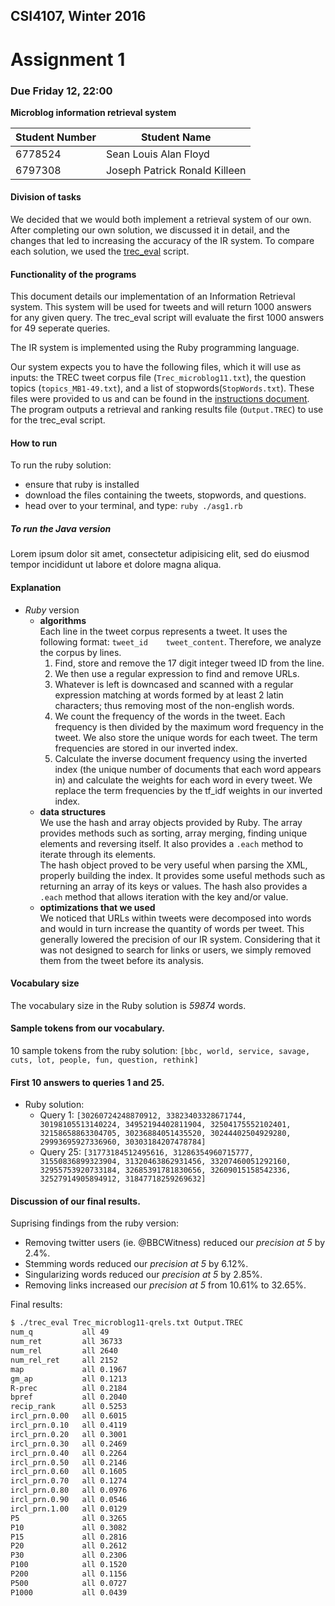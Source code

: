 ## CSI4107, Winter 2016
# Assignment 1
### Due Friday 12, 22:00
**Microblog information retrieval system**

|Student Number|Student Name|
|---|---|
|6778524|Sean Louis Alan Floyd|
|6797308|Joseph Patrick Ronald Killeen|

#### Division of tasks

We decided that we would both implement a retrieval system of our own. After completing our own solution, we discussed it in detail, and the changes that led to increasing the accuracy of the IR system.
To compare each solution, we used the [trec_eval](http://trec.nist.gov/trec_eval/) script.

#### Functionality of the programs
This document details our implementation of an Information Retrieval system. This system will be used for tweets and will return 1000 answers for any given query. The trec_eval script will evaluate the first 1000 answers for 49 seperate queries.

The IR system is implemented using the Ruby programming language.

Our system expects you to have the following files, which it will use as inputs: the TREC tweet corpus file (`Trec_microblog11.txt`), the question topics (`topics_MB1-49.txt`), and a list of stopwords(`StopWords.txt`). These files were provided to us and can be found in the [instructions document](Instructions.md). The program outputs a retrieval and ranking results file (`Output.TREC`) to use for the trec_eval script.

#### How to run

To run the ruby solution:

+ ensure that ruby is installed
+ download the files containing the tweets, stopwords, and questions.
+ head over to your terminal, and type: `ruby ./asg1.rb`

##### To run the Java version
Lorem ipsum dolor sit amet, consectetur adipisicing elit, sed do eiusmod tempor incididunt ut labore et dolore magna aliqua.

#### Explanation
+ _Ruby_ version
  + **algorithms**  
    Each line in the tweet corpus represents a tweet. It uses the following format: `tweet_id    tweet_content`. Therefore, we analyze the corpus by lines. 
    1. Find, store and remove the 17 digit integer tweed ID from the line.
    2. We then use a regular expression to find and remove URLs.
    3. Whatever is left is downcased and scanned with a regular expression matching at words formed by at least 2 latin characters; thus removing most of the non-english words.
    4. We count the frequency of the words in the tweet. Each frequency is then divided by the maximum word frequency in the tweet. We also store the unique words for each tweet. The term frequencies are stored in our inverted index.
    5. Calculate the inverse document frequency using the inverted index (the unique number of documents that each word appears in) and calculate the weights for each word in every tweet. We replace the term frequencies by the tf_idf weights in our inverted index.  
  + **data structures**  
  We use the hash and array objects provided by Ruby. The array provides methods such as sorting, array merging, finding unique elements and reversing itself. It also provides a `.each` method to iterate through its elements.  
  The hash object proved to be very useful when parsing the XML, properly building the index. It provides some useful methods such as returning an array of its keys or values. The hash also provides a `.each` method that allows iteration with the key and/or value.
  + **optimizations that we used**  
  We noticed that URLs within tweets were decomposed into words and would in turn increase the quantity of words per tweet. This generally lowered the precision of our IR system. Considering that it was not designed to search for links or users, we simply removed them from the tweet before its analysis.

#### Vocabulary size
The vocabulary size in the Ruby solution is _59874_ words.

#### Sample tokens from our vocabulary.
10 sample tokens from the ruby solution: `[bbc, world, service, savage, cuts, lot, people, fun, question, rethink]`

#### First 10 answers to queries 1 and 25.
- Ruby solution:
  - Query 1: `[30260724248870912, 33823403328671744, 30198105513140224, 34952194402811904, 32504175552102401, 32158658863304705, 30236884051435520, 30244402504929280, 29993695927336960, 30303184207478784]`
  - Query 25: `[31773184512495616, 31286354960715777, 31550836899323904, 31320463862931456, 33207460051292160, 32955753920733184, 32685391781830656, 32609015158542336, 32527914905894912, 31847718259269632]`

#### Discussion of our final results.
Suprising findings from the ruby version:
+ Removing twitter users (ie. @BBCWitness) reduced our _precision at 5_ by 2.4%.  
+ Stemming words reduced our _precision at 5_ by 6.12%.  
+ Singularizing words reduced our _precision at 5_ by 2.85%.  
+ Removing links increased our _precision at 5_ from 10.61% to 32.65%.  

Final results:
```bash
$ ./trec_eval Trec_microblog11-qrels.txt Output.TREC 
num_q          	all	49
num_ret        	all	36733
num_rel        	all	2640
num_rel_ret    	all	2152
map            	all	0.1967
gm_ap          	all	0.1213
R-prec         	all	0.2184
bpref          	all	0.2040
recip_rank     	all	0.5253
ircl_prn.0.00  	all	0.6015
ircl_prn.0.10  	all	0.4119
ircl_prn.0.20  	all	0.3001
ircl_prn.0.30  	all	0.2469
ircl_prn.0.40  	all	0.2264
ircl_prn.0.50  	all	0.2146
ircl_prn.0.60  	all	0.1605
ircl_prn.0.70  	all	0.1274
ircl_prn.0.80  	all	0.0976
ircl_prn.0.90  	all	0.0546
ircl_prn.1.00  	all	0.0129
P5             	all	0.3265
P10            	all	0.3082
P15            	all	0.2816
P20            	all	0.2612
P30            	all	0.2306
P100           	all	0.1520
P200           	all	0.1156
P500           	all	0.0727
P1000          	all	0.0439
```
